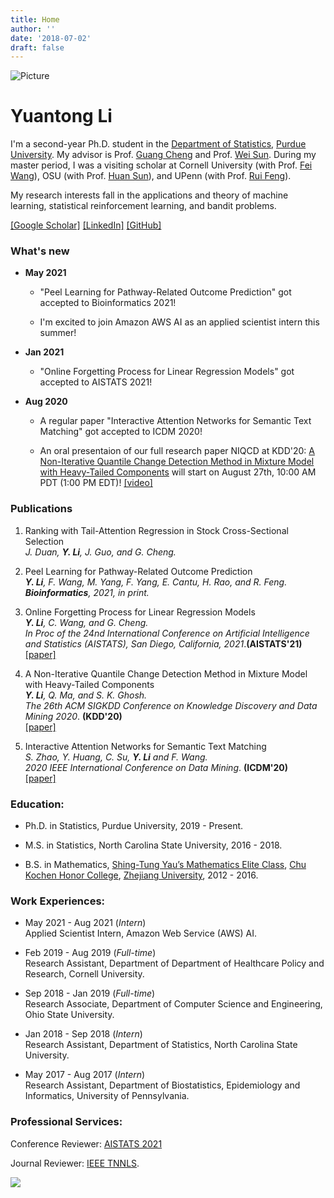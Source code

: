 ```yaml
---
title: Home
author: ''
date: '2018-07-02'
draft: false
---
```


![Picture](/self-image/selfie.jpg)

# Yuantong Li
I'm a second-year Ph.D. student in the [Department of Statistics](https://www.stat.purdue.edu/index.html), [Purdue University](https://www.purdue.edu). My advisor is Prof. [Guang Cheng](https://www.stat.purdue.edu/~chengg/2.html) and Prof. [Wei Sun](https://web.ics.purdue.edu/~sun244/). During my master period, I was a visiting scholar at Cornell University (with Prof. [Fei Wang](https://sites.google.com/site/cornellwanglab/home)), OSU (with Prof. [Huan Sun](http://web.cse.ohio-state.edu/~sun.397/)), and UPenn (with Prof. [Rui Feng](https://www.dbei.med.upenn.edu/bio/rui-feng-phd)).

My research interests fall in the applications and theory of machine learning, statistical reinforcement learning, and bandit problems.

[[Google Scholar]](https://scholar.google.com/citations?hl=en&user=wT8kLn4AAAAJ&view_op=list_works&sortby=title&gmla=AJsN-F76O2e1DXmn54H5khUZ1Fl2HpQcHUCTxdZDV6UkaC0crFRf0QtIPZ5Dbr0Iy5y8_saLFPb3SSj-6HRJ1dyUOOKqJk_d9vHFDeMGDGh3b2pDdGcepdI&sciund=1766651423776757674)
[[LinkedIn]](https://www.linkedin.com/in/yuantongli/)
[[GitHub]](https://github.com/Likelyt)

### What's new
* __May 2021__
  * "Peel Learning for Pathway-Related Outcome Prediction" got accepted to Bioinformatics 2021!
  
  * I'm excited to join Amazon AWS AI as an applied scientist intern this summer!

* __Jan 2021__

  * "Online Forgetting Process for Linear Regression Models" got accepted to AISTATS 2021!
  
* __Aug 2020__ 
  * A regular paper "Interactive Attention Networks for Semantic Text Matching" got accepted to ICDM 2020!
  
  * An oral presentaion of our full research paper NIQCD at KDD'20: [A Non-Iterative Quantile Change Detection Method in Mixture Model with Heavy-Tailed Components](https://arxiv.org/abs/2006.11383) will start on August 27th, 10:00 AM PDT (1:00 PM EDT)! [[video]](https://vimeo.com/443853561)

### Publications
1. Ranking with Tail-Attention Regression in Stock Cross-Sectional Selection\
_J. Duan, **Y. Li**, J. Guo, and G. Cheng._

2. Peel Learning for Pathway-Related Outcome Prediction\
_**Y. Li**, F. Wang, M. Yang, F. Yang, E. Cantu, H. Rao, and R. Feng._\
_**Bioinformatics**, 2021, in print._

3. Online Forgetting Process for Linear Regression Models\
_**Y. Li**, C. Wang, and G. Cheng._\
_In Proc of the 24nd International Conference on Artificial Intelligence and Statistics (AISTATS), San Diego, California, 2021_.**(AISTATS'21)**\
[[paper]](https://arxiv.org/abs/2012.01668)

4. A Non-Iterative Quantile Change Detection Method in Mixture Model with Heavy-Tailed Components\
_**Y. Li**, Q. Ma, and S. K. Ghosh._\
_The 26th ACM SIGKDD Conference on Knowledge Discovery and Data Mining 2020_. **(KDD'20)**\
[[paper]](https://arxiv.org/abs/2006.11383)

5. Interactive Attention Networks for Semantic Text Matching\
_S. Zhao, Y. Huang, C. Su, **Y. Li** and F. Wang._\
_2020 IEEE International Conference on Data Mining_. **(ICDM'20)**\
[[paper]](https://ieeexplore.ieee.org/document/9338264)




### Education:

* Ph.D. in Statistics, Purdue University, 2019 - Present.

* M.S. in Statistics, North Carolina State University, 2016 - 2018.

* B.S. in Mathematics, [Shing-Tung Yau’s Mathematics Elite Class](http://www.yau-awards.org/yauclass.php), [Chu Kochen Honor College](http://ckc.zju.edu.cn/english/), [Zhejiang University](https://www.zju.edu.cn/english/), 2012 - 2016.


### Work Experiences:
*  May 2021 - Aug 2021 (_Intern_)\
Applied Scientist Intern, Amazon Web Service (AWS) AI.

*  Feb 2019 - Aug 2019 (_Full-time_)\
Research Assistant, Department of Department of Healthcare Policy and Research, Cornell University.

*  Sep 2018 - Jan 2019 (_Full-time_)\
Research Associate, Department of Computer Science and Engineering, Ohio State University.

*  Jan 2018 - Sep 2018 (_Intern_)\
Research Assistant, Department of Statistics, North Carolina State University.

*  May 2017 - Aug 2017 (_Intern_)\
Research Assistant, Department of Biostatistics, Epidemiology and Informatics, University of Pennsylvania.




### Professional Services:
Conference Reviewer: [AISTATS 2021](http://aistats.org/)


Journal Reviewer: [IEEE TNNLS](https://ieeexplore.ieee.org/xpl/RecentIssue.jsp?punumber=5962385).


<a href="https://clustrmaps.com/site/1bdg7"  title="Visit tracker"><img src="//www.clustrmaps.com/map_v2.png?d=68WU6lyMBWAWPVjxLizAC0BMO6SXQ8MWVgdapRbf12o&cl=ffffff" /></a>



